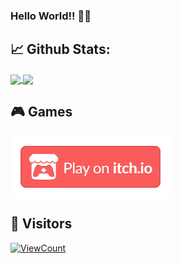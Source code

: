 ### Hello World!! 🎯️🚀️

## 📈 **Github Stats:**

<a href="#">
  <img align="center" src="https://github-readme-stats.vercel.app/api?username=andrescrd&show_icons=true&include_all_commits=true&count_private=true&hide=stars,prs" />
</a>
<a href="#">
  <img align="center" src="https://github-readme-stats.vercel.app/api/top-langs/?username=andrescrd&layout=compact&hide=ShaderLab,JavaScript" />
</a>

## 🎮 **Games**  

<a href="https://andrescrd.itch.io/">
  <img align="center" width="256px" src="https://github.com/andrescrd/assets/blob/master/play_on_itchio.png" />
</a>

## 👀 **Visitors**  
[![ViewCount](https://views.whatilearened.today/views/github/andrescrd/ismlhbb.svg?cache=remove)](#)
 
